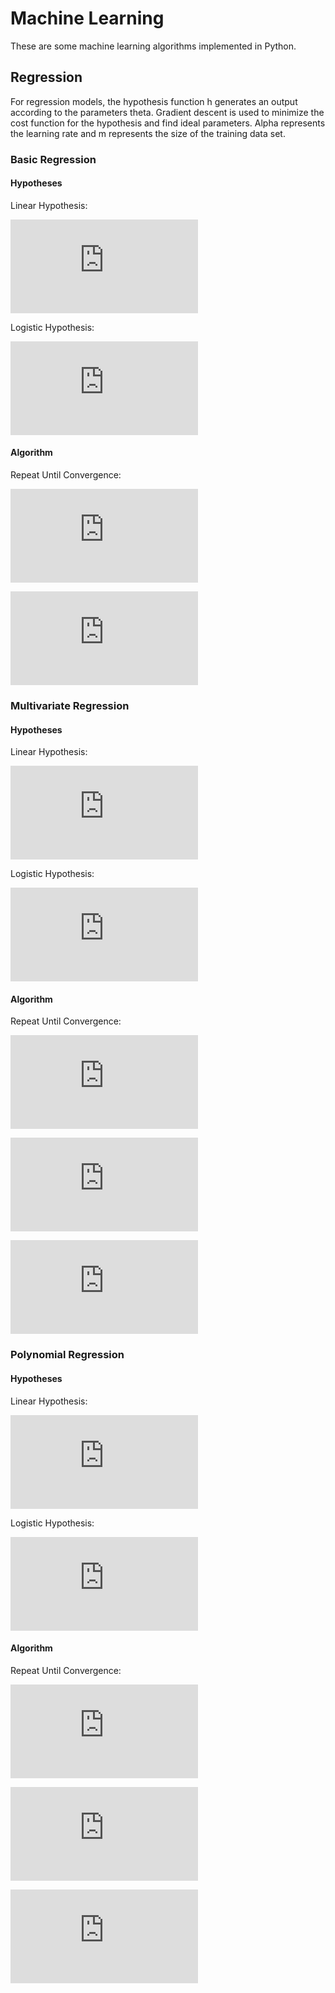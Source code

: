 # Machine Learning

These are some machine learning algorithms implemented in Python.

## Regression

For regression models, the hypothesis function h generates an output according to the parameters theta. Gradient descent is used to minimize the cost function for the hypothesis and find ideal parameters. Alpha represents the learning rate and m represents the size of the training data set.

### Basic Regression

#### Hypotheses

Linear Hypothesis:

![formula](http://latex.codecogs.com/svg.latex?h_%5Ctheta%28x%29%3D%5Ctheta_0%2B%5Ctheta_1x)

Logistic Hypothesis:

![formula](http://latex.codecogs.com/svg.latex?h_%5Ctheta%28x%29%3D%5Cfrac%7B1%7D%7B1%2Be%5E%7B-%28%5Ctheta_0%2B%5Ctheta_1x%29%7D%7D)

#### Algorithm

Repeat Until Convergence:

![formula](http://codecogs.com/svg.latex?%5Ctheta_0%3D%5Ctheta_0-%5Calpha%5Csum_%7Bi%3D1%7D%5E%7Bm%7D%28h_%5Ctheta%28x_i%29-y_i%29)

![formula](http://codecogs.com/svg.latex?%5Ctheta_1%3D%5Ctheta_1-%5Calpha%5Csum_%7Bi%3D1%7D%5E%7Bm%7D%28h_%5Ctheta%28x_i%29-y_i%29x_i)

### Multivariate Regression

#### Hypotheses

Linear Hypothesis:

![formula](http://latex.codecogs.com/svg.latex?h_%5Ctheta%28x%2Cy%29%3D%5Ctheta_0%2B%5Ctheta_1x%2B%5Ctheta_2y)

Logistic Hypothesis:

![formula](http://latex.codecogs.com/svg.latex?h_%5Ctheta%28x%2Cy%29%3D%5Cfrac%7B1%7D%7B1%2Be%5E%7B-%28%5Ctheta_0%2B%5Ctheta_1x%2B%5Ctheta_2y%29%7D%7D)

#### Algorithm

Repeat Until Convergence:

![formula](http://codecogs.com/svg.latex?%5Ctheta_0%3D%5Ctheta_0-%5Calpha%5Csum_%7Bi%3D1%7D%5E%7Bm%7D%28h_%5Ctheta%28x_i%2Cy_i%29-z_i%29)

![formula](http://codecogs.com/svg.latex?%5Ctheta_1%3D%5Ctheta_1-%5Calpha%5Csum_%7Bi%3D1%7D%5E%7Bm%7D%28h_%5Ctheta%28x_i%2Cy_i%29-z_i%29x_i)

![formula](http://codecogs.com/svg.latex?%5Ctheta_2%3D%5Ctheta_2-%5Calpha%5Csum_%7Bi%3D1%7D%5E%7Bm%7D%28h_%5Ctheta%28x_i%2Cy_i%29-z_i%29y_i)

### Polynomial Regression

#### Hypotheses

Linear Hypothesis:

![formula](http://latex.codecogs.com/svg.latex?h_%5Ctheta%28x%29%3D%5Ctheta_0%2B%5Ctheta_1x%2B%5Ctheta_2x%5E2)

Logistic Hypothesis:

![formula](http://codecogs.com/svg.latex?h_%5Ctheta%28x%29%3D%5Cfrac%7B1%7D%7B1%2Be%5E%7B-%28%5Ctheta_0%2B%5Ctheta_1x%2B%5Ctheta_2x%5E2%29%7D%7D)

#### Algorithm

Repeat Until Convergence:

![formula](http://codecogs.com/svg.latex?%5Ctheta_0%3D%5Ctheta_0-%5Calpha%5Csum_%7Bi%3D1%7D%5E%7Bm%7D%28h_%5Ctheta%28x_i%29-y_i%29)

![formula](http://codecogs.com/svg.latex?%5Ctheta_1%3D%5Ctheta_1-%5Calpha%5Csum_%7Bi%3D1%7D%5E%7Bm%7D%28h_%5Ctheta%28x_i%29-y_i%29x_i)

![formula](http://latex.codecogs.com/svg.latex?%5Ctheta_2%3D%5Ctheta_2-%5Calpha%5Csum_%7Bi%3D1%7D%5E%7Bm%7D%28h_%5Ctheta%28x_i%29-y_i%29x_i%5E2)
